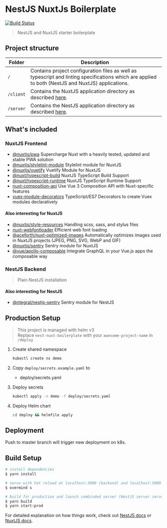 # NestJS NuxtJs Boilerplate

[![Build Status](https://drone.zebbra.ch/api/badges/zebbra-repos/nestjs-nuxtjs-boilerplate/status.svg)](https://drone.zebbra.ch/zebbra-repos/nestjs-nuxtjs-boilerplate)

> NestJS and NuxtJS starter boilerplate

## Project structure

| Folder    | Description                                                                                                                                       |
| --------- | ------------------------------------------------------------------------------------------------------------------------------------------------- |
| `/`       | Contains project configuration files as well as typescript and linting specifications which are applied to both (NestJS and NuxtJS) applications. |
| `/client` | Contains the NuxtJS application directory as described [here](https://nuxtjs.org/guide/directory-structure).                                      |
| `/server` | Contains the NestJS application directory as described [here](https://docs.nestjs.com/first-steps).                                               |

## What's included

### NuxtJS Frontend

- [@nuxtjs/pwa](https://pwa.nuxtjs.org) Supercharge Nuxt with a heavily tested, updated and stable PWA solution
- [@nuxtjs/stylelint-module](https://github.com/nuxt-community/stylelint-module) Stylelint module for NuxtJS
- [@nuxtjs/vuetify](https://github.com/nuxt-community/vuetify-module) Vuetify Module for NuxtJS
- [@nuxt/typescript-build](https://typescript.nuxtjs.org/guide/setup.html#installation) NuxtJS TypeScript Build Support
- [@nuxt/typescript-runtime](https://typescript.nuxtjs.org/guide/runtime.html#installation) NuxtJS TypeScript Runtime Support
- [nuxt-composition-api](https://composition-api.now.sh/) Use Vue 3 Composition API with Nuxt-specific features
- [vuex-module-decorators](https://github.com/championswimmer/vuex-module-decorators) TypeScript/ES7 Decorators to create Vuex modules declaratively

#### Also interesting for NuxtJS

- [@nuxtjs/style-resources](https://github.com/nuxt-community/style-resources-module#readme) Handling scss, sass, and stylus files
- [nuxt-webfontloader](https://github.com/Developmint/nuxt-webfontloader#readme) Efficient web font loading
- [@aceforth/nuxt-optimized-images](https://aceforth.com/docs/nuxt-optimized-images/) Automatically optimizes images used in NuxtJS projects (JPEG, PNG, SVG, WebP and GIF)
- [@nuxtjs/sentry](https://github.com/nuxt-community/sentry-module#readme) Sentry module for NuxtJS
- [@vue/apollo-composable](https://v4.apollo.vuejs.org/guide-composable/) Integrate GraphQL in your Vue.js apps the composable way

### NestJS Backend

> Plain NestJS installation

#### Also interesting for NestJS

- [@ntegral/nestjs-sentry](https://www.npmjs.com/package/@ntegral/nestjs-sentry) Sentry module for NestJS

## Production Setup

> This project is managed with helm v3  
> Replace `nest-nuxt-boilerplate` with your `awesome-project-name` in `/deploy`

1. Create shared namespace

   ```bash
   kubectl create ns demo
   ```

1. Copy `deploy/secrets.example.yaml` to

   - deploy/secrets.yaml

1. Deploy secrets

   ```bash
   kubectl apply -n demo -f deploy/secrets.yaml
   ```

1. Deploy Helm chart

   ```bash
   cd deploy && helmfile apply
   ```

## Deployment

Push to master branch will trigger new deployment on k8s.

## Build Setup

```bash
# install dependencies
$ yarn install

# serve with hot reload at localhost:3000 (backend) and localhost:5000 (frontend)
$ overmind s

# build for production and launch combinded server (NestJS server serves NuxtJS frontend)
$ yarn build
$ yarn start:prod
```

For detailed explanation on how things work, check out [NestJS docs](https://docs.nestjs.com/) or [NuxtJS docs](https://nuxtjs.org).
